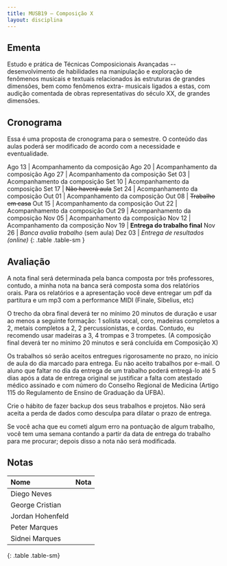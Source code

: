 ```yaml
---
title: MUSB19 – Composição X
layout: disciplina
---
```


## Ementa

Estudo e prática de Técnicas Composicionais Avançadas -- desenvolvimento de
habilidades na manipulação e exploração de fenômenos musicais e textuais
relacionados às estruturas de grandes dimensões, bem como fenômenos extra-
musicais ligados a estas, com audição comentada de obras representativas do
século XX, de grandes dimensões.

## Cronograma

Essa é uma proposta de cronograma para o semestre. O conteúdo das aulas
poderá ser modificado de acordo com a necessidade e eventualidade.

Ago 13 | Acompanhamento da composição
Ago 20 | Acompanhamento da composição
Ago 27 | Acompanhamento da composição 
Set 03 | Acompanhamento da composição
Set 10 | Acompanhamento da composição
Set 17 | <del>Não haverá aula</del>
Set 24 | Acompanhamento da composição
Out 01 | Acompanhamento da composição
Out 08 | <del>Trabalho em casa</del>
Out 15 | Acompanhamento da composição
Out 22 | Acompanhamento da composição
Out 29 | Acompanhamento da composição
Nov 05 | Acompanhamento da composição
Nov 12 | Acompanhamento da composição
Nov 19 | **Entrega do trabalho final**
Nov 26 | *Banca avalia trabalho* (sem aula)
Dez 03 | *Entrega de resultados (online)*
{: .table .table-sm }

## Avaliação

A nota final será determinada pela banca composta por três professores,
contudo, a minha nota na banca será composta soma dos relatórios orais. Para
os relatórios e a apresentação você deve entregar um pdf da partitura e um mp3
com a performance MIDI (Finale, Sibelius, etc)

O trecho da obra final deverá ter no mínimo 20 minutos de duração e usar
ao menos a seguinte formação: 1 solista vocal, coro, madeiras completos
a 2, metais completos a 2, 2 percussionistas, e cordas. Contudo, eu
recomendo usar madeiras a 3, 4 trompas e 3 trompetes. (A composição
final deverá ter no mínimo 20 minutos e será concluída em Composição X)

Os trabalhos só serão aceitos entregues rigorosamente no prazo, no
início de aula do dia marcado para entrega. Eu não aceito trabalhos por
e-mail. O aluno que faltar no dia da entrega de um trabalho poderá
entregá-lo até 5 dias após a data de entrega original se justificar a falta com
atestado médico assinado e com número do Conselho Regional de Medicina
(Artigo 115 do Regulamento de Ensino de Graduação da UFBA).

Crie o hábito de fazer backup dos seus trabalhos e projetos. Não será
aceita a perda de dados como desculpa para dilatar o prazo de entrega.

Se você acha que eu cometi algum erro na pontuação de algum trabalho,
você tem uma semana contando a partir da data de entrega do trabalho
para me procurar; depois disso a nota não será modificada.


## Notas

| Nome              | Nota |
|:------------------|:-----|
| Diego Neves       |      |
| George Cristian   |      |
| Jordan Hohenfeld  |      |
| Peter Marques     |      |
| Sidnei Marques    |      |
{: .table .table-sm}
